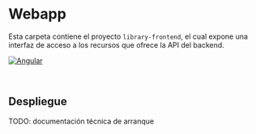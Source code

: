 # Webapp
Esta carpeta contiene el proyecto `library-frontend`, el cual expone una interfaz de acceso a los recursos que ofrece la API del backend.

[![Angular](https://angular.io/assets/images/logos/angular/logo-nav@2x.png)](https://angular.io)

<br>

## Despliegue
TODO: documentación técnica de arranque